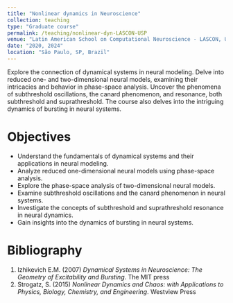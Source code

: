 ```yaml
---
title: "Nonlinear dynamics in Neuroscience"
collection: teaching
type: "Graduate course"
permalink: /teaching/nonlinear-dyn-LASCON-USP
venue: "Latin American School on Computational Neuroscience - LASCON, Universidade de São Paulo (USP)"
date: "2020, 2024"
location: "São Paulo, SP, Brazil"
---
```


Explore the connection of dynamical systems in neural modeling. Delve into reduced one- and two-dimensional neural models, examining their intricacies and behavior in phase-space analysis. Uncover the phenomena of subthreshold oscillations, the canard phenomenon, and resonance, both subthreshold and suprathreshold. The course also delves into the intriguing dynamics of bursting in neural systems.

Objectives
======

* Understand the fundamentals of dynamical systems and their applications in neural modeling.
* Analyze reduced one-dimensional neural models using phase-space analysis.
* Explore the phase-space analysis of two-dimensional neural models.
* Examine subthreshold oscillations and the canard phenomenon in neural systems.
* Investigate the concepts of subthreshold and suprathreshold resonance in neural dynamics.
* Gain insights into the dynamics of bursting in neural systems.

Bibliography
======

1. Izhikevich E.M. (2007) _Dynamical Systems in Neuroscience: The Geometry of Excitability and Bursting_. The MIT press 
2. Strogatz, S. (2015) _Nonlinear Dynamics and Chaos: with Applications to Physics, Biology, Chemistry, and Engineering_. Westview Press